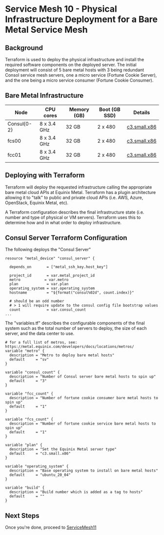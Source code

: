 # Service Mesh 10 - Physical Infrastructure Deployment for a Bare Metal Service Mesh

## Background

Terraform is used to deploy the physical infrastructure and install the required software components on the deployed server. The initial deployment will consist of 5 bare metal hosts with 3 being redundant Consol service mesh servers, one a micro service (Fortune Cookie Server), and the one being a micro service consumer (Fortune Cookie Consumer).

## Bare Metal Infrastructure

| Node        | CPU cores   | Memory (GB) | Boot (GB SSD) | Details                                                             |
| ----------- | ----------- | ----------- | ------------- | ------------------------------------------------------------------- |
| Consul{0-2} | 8 x 3.4 GHz | 32 GB       | 2 x 480       | [c3.small.x86](https://metal.equinix.com/product/servers/c3-small/) |
| fcs00       | 8 x 3.4 GHz | 32 GB       | 2 x 480       | [c3.small.x86](https://metal.equinix.com/product/servers/c3-small/) |
| fcc01       | 8 x 3.4 GHz | 32 GB       | 2 x 480       | [c3.small.x86](https://metal.equinix.com/product/servers/c3-small/) |

## Deploying with Terraform

Terraform will deploy the requested infrastructure calling the appropriate bare metal cloud APIs at Equinix Metal. Terraform has a plugin architecture allowing it to "talk" to public and private cloud APIs (i.e. AWS, Azure, OpenStack, Equinix Metal, etc).

A Terraform configuration describes the final infrastructure state (i.e. number and type of physical or VM servers). Terraform uses this to determine how and in what order to deploy infrastructure.

## Consul Server Terraform Configuration

The following deploys the "Consul Server"

```hcl
resource "metal_device" "consul_server" {

  depends_on       = ["metal_ssh_key.host_key"]

  project_id       = var.metal_project_id
  metro           = var.metro
  plan             = var.plan
  operating_system = var.operating_system
  hostname         = "${format("consul%02d", count.index)}"

  # should be an odd number
  # > 1 will require update to the consul config file bootstrap values
  count            = var.consul_count
...
```

The "variables.tf" describes the configurable components of the final system such as the total number of servers to deploy, the size of each server, and the data center to use.

```hcl
# for a full list of metros, see: https://metal.equinix.com/developers/docs/locations/metros/
variable "metro" {
  description = "Metro to deploy bare metal hosts"
  default     = "sv"
}

variable "consul_count" {
  description = "Number of Consul server bare metal hosts to spin up"
  default     = "3"
}

variable "fcc_count" {
  description = "Number of fortune cookie consumer bare metal hosts to spin up"
  default     = "1"
}

variable "fcs_count" {
  description = "Number of fortune cookie service bare metal hosts to spin up"
  default     = "1"
}

variable "plan" {
  description = "Set the Equinix Metal server type"
  default     = "c3.small.x86"
}

variable "operating_system" {
  description = "Base operating system to install on bare metal hosts"
  default     = "ubuntu_20_04"
}

variable "build" {
  description = "Build number which is added as a tag to hosts"
  default     = ""
}
```

## Next Steps

Once you're done, proceed to [ServiceMesh11](ServiceMesh11.md)
